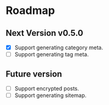 # Roadmap

## Next Version v0.5.0

- [x] Support generating category meta.
- [ ] Support generating tag meta.

## Future version

- [ ] Support encrypted posts.
- [ ] Support generating sitemap.

